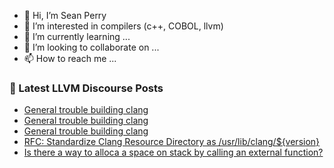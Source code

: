 - 👋 Hi, I’m Sean Perry
- 👀 I’m interested in compilers (c++, COBOL, llvm)
- 🌱 I’m currently learning ...
- 💞️ I’m looking to collaborate on ...
- 📫 How to reach me ...

<!---
s66perry/s66perry is a ✨ special ✨ repository because its `README.md` (this file) appears on your GitHub profile.
You can click the Preview link to take a look at your changes.
--->
### 📕 Latest LLVM Discourse Posts

<!-- DISCOURSE-LLVM:START -->
- [General trouble building clang](https://discourse.llvm.org/t/general-trouble-building-clang/71329#post_14)
- [General trouble building clang](https://discourse.llvm.org/t/general-trouble-building-clang/71329#post_13)
- [General trouble building clang](https://discourse.llvm.org/t/general-trouble-building-clang/71329#post_12)
- [RFC: Standardize Clang Resource Directory as /usr/lib/clang/${version}](https://discourse.llvm.org/t/rfc-standardize-clang-resource-directory-as-usr-lib-clang-version/71433#post_2)
- [Is there a way to alloca a space on stack by calling an external function?](https://discourse.llvm.org/t/is-there-a-way-to-alloca-a-space-on-stack-by-calling-an-external-function/71437#post_1)
<!-- DISCOURSE-LLVM:END -->
